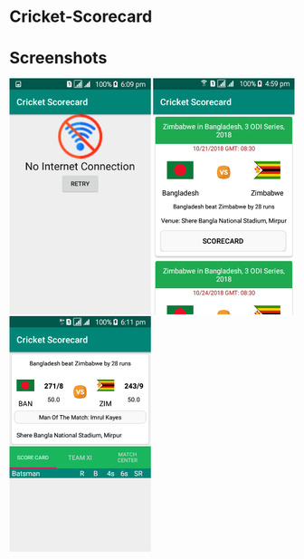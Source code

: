 # Cricket-Scorecard
# Screenshots
<img src="https://github.com/samadtalukder/Cricket-Scorecard/blob/master/ScreenShots/3.png" width="250" /> <img src="https://github.com/samadtalukder/Cricket-Scorecard/blob/master/ScreenShots/1.png" width="250" /> <img src="https://github.com/samadtalukder/Cricket-Scorecard/blob/master/ScreenShots/2.png" width="250" />
